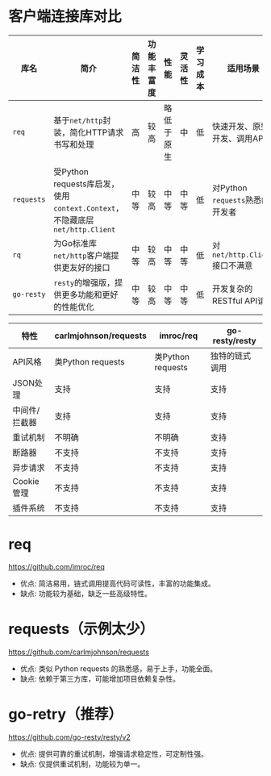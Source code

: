 # 客户端连接库对比

| 库名          | 简介                                                         | 简洁性 | 功能丰富度 | 性能       | 灵活性 | 学习成本 | 适用场景                         |
|---------------|--------------------------------------------------------------|--------|------------|------------|--------|----------|----------------------------------|
| `req`         | 基于`net/http`封装，简化HTTP请求书写和处理                   | 高     | 较高       | 略低于原生 | 中     | 低       | 快速开发、原型开发、调用API      |
| `requests`    | 受Python requests库启发，使用`context.Context`，不隐藏底层`net/http.Client` | 中等   | 较高       | 中等       | 中等   | 低       | 对Python `requests`熟悉的开发者  |
| `rq`          | 为Go标准库`net/http`客户端提供更友好的接口                   | 中等   | 较高       | 中等       | 中等   | 低       | 对`net/http.Client`接口不满意     |
| `go-resty`    | `resty`的增强版，提供更多功能和更好的性能优化               | 中等   | 较高       | 中等       | 中等   | 低       | 开发复杂的RESTful API请求        |


| 特性       | carlmjohnson/requests | imroc/req | go-resty/resty |
|------------|------------------------|-----------|----------------|
| API风格    | 类Python requests      | 类Python requests | 独特的链式调用   |
| JSON处理   | 支持                   | 支持      | 支持           |
| 中间件/拦截器 | 支持                   | 支持      | 支持           |
| 重试机制   | 不明确                 | 不明确    | 支持           |
| 断路器     | 不支持                 | 不支持    | 支持           |
| 异步请求   | 不支持                 | 不支持    | 支持           |
| Cookie管理 | 不支持                 | 不支持    | 支持           |
| 插件系统   | 不支持                 | 不支持    | 支持           |


# req

https://github.com/imroc/req

* 优点: 简洁易用，链式调用提高代码可读性，丰富的功能集成。
* 缺点: 功能较为基础，缺乏一些高级特性。

# requests（示例太少）

https://github.com/carlmjohnson/requests

* 优点: 类似 Python requests 的熟悉感，易于上手，功能全面。
* 缺点: 依赖于第三方库，可能增加项目依赖复杂性。

# go-retry（推荐）

https://github.com/go-resty/resty/v2

* 优点: 提供可靠的重试机制，增强请求稳定性，可定制性强。
* 缺点: 仅提供重试机制，功能较为单一。
